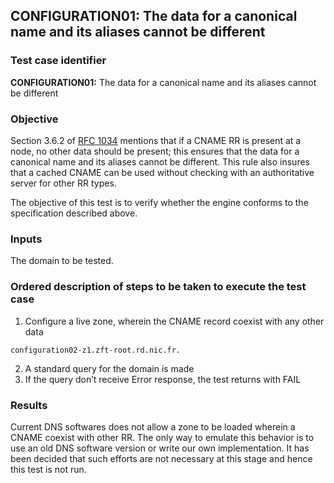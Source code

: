 ## CONFIGURATION01: The data for a canonical name and its aliases cannot be different

### Test case identifier

**CONFIGURATION01:** The data for a canonical name and its aliases cannot be
different

### Objective 
Section 3.6.2 of [RFC 1034](https://tools.ietf.org/html/rfc1034)
mentions that if a CNAME RR is present at a node, no other data should be
present; this ensures that the data for a canonical name and its aliases cannot
be different.  This rule also insures that a cached CNAME can be used without
checking with an authoritative server for other RR types.

The objective of this test is to verify whether the engine conforms to the
specification described above.

### Inputs

The domain to be tested.

### Ordered description of steps to be taken to execute the test case

1. Configure a live zone, wherein the CNAME record coexist with any other data

```
configuration02-z1.zft-root.rd.nic.fr.
```

2. A standard query for the domain is made 
3. If the query don’t receive Error response, the test returns with FAIL

### Results
Current DNS softwares does not allow a zone to be loaded wherein a CNAME coexist
with other RR. The only way to emulate this behavior is to use an old DNS
software version or write our own implementation. It has been decided that such
efforts are not necessary at this stage and hence this test is not run.	


